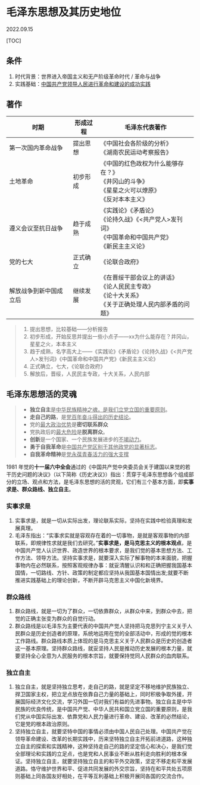 # 毛泽东思想及其历史地位
2022.09.15

[TOC]

## 条件

1. 时代背景：世界进入帝国主义和无产阶级革命时代 / 革命与战争
2. 实践基础：<u>中国共产党领导人民进行革命和建设的成功实践</u>

## 著作

| 时期                   | 形成过程 | 毛泽东代表著作                                               |
| ---------------------- | -------- | ------------------------------------------------------------ |
| 第一次国内革命战争     | 提出思想 | 《中国社会各阶级的分析》<br />《湖南农民运动考察报告》       |
| 土地革命               | 初步形成 | 《中国的红色政权为什么能够存在？》<br />《井冈山的斗争》<br />《星星之火可以燎原》<br />《反对本本主义》 |
| 遵义会议至抗日战争     | 趋于成熟 | 《实践论》《矛盾论》<br />《论持久战》《<共产党人>发刊词》<br />《中国革命和中国共产党》<br />《新民主主义论》 |
| 党的七大               | 正式确立 | 《论联合政府》                                               |
| 解放战争到新中国成立后 | 继续发展 | 《在晋绥干部会议上的讲话》<br />《论人民民主专政》<br />《论十大关系》<br />《关于正确处理人民内部矛盾的问题》 |

> 1. 提出思想，比较基础——分析报告
> 2. 初步形成，开始反思并提出一些小点子——xx为什么能存在？井冈山，星星之火，本本主义
> 3. 趋于成熟，名字高大上——《实践论》《矛盾论》《论持久战》《<共产党人>发刊词》《中国革命和中国共产党》《新民主主义论》
> 4. 正式确立，七大，《论联合政府》
> 5. 解放后，晋绥，人民民主专政，十大关系，人民内部

## 毛泽东思想活的灵魂

> * **独立自主**是<u>中华民族精神之魂，是我们立党立国的重要原则</u>。
> * **走自己的路**，是<u>党百年奋斗得出的历史结论</u>。
> * 党的<u>最大政治优势</u>是**密切联系群众**
> * 党执政后的<u>最大危险</u>是**脱离群众**。
> * **创新**是一个国家、一个民族发展进步的<u>不竭动力</u>。
> * **勇于自我革命**是<u>中国共产党区别于其他政党的显著标志</u>。
> * **自我革命精神**是<u>党永葆青春活力的强大支撑</u>

1981 年觉的**十一届六中全会**通过的《中国共产觉中央委员会关于建国以来觉的若干历史问题的决议》（以下简称《历史决议》）指出：贯穿于毛泽东思想各个组成部分的立场、观点和方法，是毛泽东思想的活的灵观，它们有三个基本方面，即**实事求是、群众路线、独立自主**。

### 实事求是

1. 实事求是，就是一切从实际出发，理论联系实际，坚持在实践中检验真理和发展真理。
2. 毛泽东指出：“实事求实就是容观存在着的一切事物，是就是客观事物的内部联系，即規律性求就是我们去研究。”**实事求是，是马克思主义的根本观点**，是中国共产觉人认识世界、政造世界的根本要求，是我们觉的基本思想方法、工作方法、领导方法。坚持实事求是，就要深入实际了解事物的本来面貌，把握事物内在必然联系，按照客观规律办事：就妥清醒认识和和正确把握我国基本国情，一切路线、方针、政策的制定都应坚持从我国基本国情出发;就要不断推进实践基础上的理论创新，不断开辟马克思主义中国化新境界。

### 群众路线

1. 群众路线，就是一切为了群众，一切依靠群众，从群众中来，到群众中去，把觉的正确主张变为群众的自觉行动。
2. 群众路线是以毛泽东为主要代表的中国共产觉人坚持把马克思列宁主义关于人民群众是历史创造者的原理，系统地运用在觉的全部活动中，形成的觉的根本工作路线。群众路线本质上体现的是马克思主义关于人民群众是历史的创造者这一基本原理。坚持群众路线，就妥坚持人民是推动历史发展的根本力量，就要坚持全心全意为人民服务的根本宗旨，就要保持觉同人民群众的血肉联系。

### 独立自主

1. 独立自主，就是坚持独立思考，走自己的路，就是坚定不移地维护民族独立、捍卫国家主权，把立足点放在依靠自己力量的基础上，同时积极争取外援，开展国际经济文化交流，学习外国一切对我们有益的先进事物。独立自主是中华民族的优良传统，是中国共产觉、中华人民共和国立党立国的重要原则，是我们党从中国实际出发、依靠党和人民力量进行革命、建设、改革的必然结论，它是党的根本政治原则。
2. 坚持独立自主，就要坚特中国的事情必须由中国人民自己处理。中国共产觉在领导革命建设、改革的长期实践中，历来坚特独立自主开拓前进道路，这种独立自主的探索和实践精神，这种坚持走自己的路的坚定信心和决心，是我们觉全部理论和实践的立足点，也是党和人民事业不断从胜利走向胜利的根本保证。坚持独立自主，就要坚持独立自主的和平外交政策，坚定不移走和平发展道路。恪守维护世界和平、促进共同发展的外交宗旨，坚持在和平共处五项原则基础上同各国友好相处，在平等互利基础上积极开展同各国的交流合作。